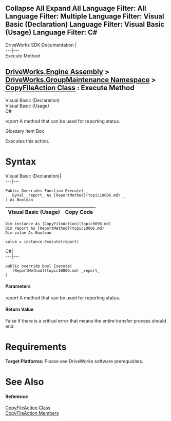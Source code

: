 Collapse All Expand All Language Filter: All  Language Filter: Multiple  Language Filter: Visual Basic (Declaration) Language Filter: Visual Basic (Usage) Language Filter: C#  
---  
DriveWorks SDK Documentation  |   
---|---  
Execute Method   
  
[DriveWorks.Engine Assembly](topic2156.md) > [DriveWorks.GroupMaintenance Namespace](topic9628.md) > [CopyFileAction Class](topic9696.md) : Execute Method  
---  
  
Visual Basic (Declaration)    
Visual Basic (Usage)    
C# 

_report_
    A method that can be used for reporting status.

Glossary Item Box

Executes this action. 

# Syntax

Visual Basic (Declaration)|   
---|---  
      
    
    Public Overrides Function Execute( _
       ByVal _report_ As [ReportMethod](topic10006.md) _
    ) As Boolean  
  
Visual Basic (Usage)| Copy Code  
---|---  
      
    
    Dim instance As [CopyFileAction](topic9696.md)
    Dim report As [ReportMethod](topic10006.md)
    Dim value As Boolean
     
    value = instance.Execute(report)  
  
C#|   
---|---  
      
    
    public override bool Execute( 
       [ReportMethod](topic10006.md) _report_
    )  
  
#### Parameters

 _report_
    A method that can be used for reporting status.

#### Return Value

False if there is a critical error that means the entire transfer process should end.

# Requirements

**Target Platforms:** Please see DriveWorks software prerequisites.

# See Also

#### Reference

[CopyFileAction Class](topic9696.md)   
[CopyFileAction Members](topic9697.md)


